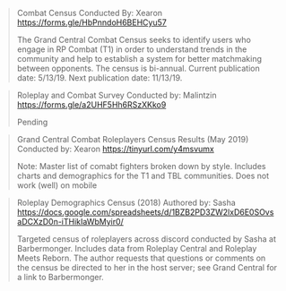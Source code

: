 > Combat Census
> Conducted By: Xearon
> <https://forms.gle/HbPnndoH6BEHCyu57>
> 
> The Grand Central Combat Census seeks to identify users who engage in RP Combat (T1) in order to understand trends in the community and help to establish a system for better matchmaking between opponents. The census is bi-annual. Current publication date: 5/13/19. Next publication date: 11/13/19.

> Roleplay and Combat Survey
> Conducted by: Malintzin
> <https://forms.gle/a2UHF5Hh6RSzXKko9>
> 
> Pending

> Grand Central Combat Roleplayers Census Results (May 2019)
> Conducted by: Xearon
> <https://tinyurl.com/y4msvumx>
> 
> Note: Master list of comabt fighters broken down by style. Includes charts and demographics for the T1 and TBL communities. Does not work (well) on mobile

> Roleplay Demographics Census (2018)
> Authored by: Sasha
> <https://docs.google.com/spreadsheets/d/1BZB2PD3ZW2lxD6E0SOvsaDCXzD0n-iTHikIaWbMyir0/>
> 
> Targeted census of roleplayers across discord conducted by Sasha at Barbermonger. Includes data from Roleplay Central and Roleplay Meets Reborn. The author requests that questions or comments on the census be directed to her in the host server; see Grand Central for a link to Barbermonger.